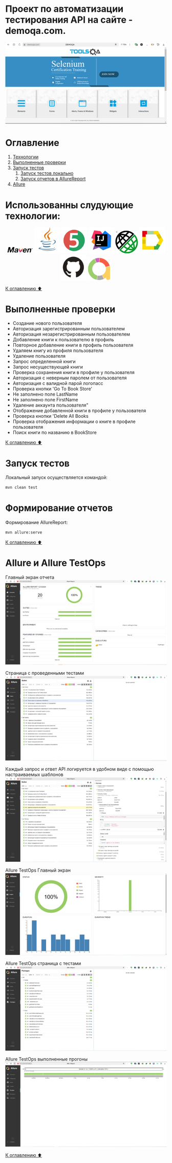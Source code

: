 # Проект по автоматизации тестирования API на сайте - demoqa.com.
<img title="Main Gage" src="media/mainpage.PNG">

<a name="оглавление"></a>
# Оглавление
1. [Технологии](#технологии)
2. [Выполненные проверки](#проверки)
3. [Запуск тестов](#запуск_локально)
    1. [Запуск тестов локально](#запуск_локально)
    2. [Запуск отчетов в AllureReport](#формирование_отчетов)
4. [Allure](#Allure)

<a name="технологии"></a>
# Использованны слудующие технологии:
<p align="center">
<img width="16%" title="Maven" src="media/maven-logo-black-on-white.png">
<img width="16%" title="Java" src="media/Java.svg">
<img width="16%" title="JUnit5" src="media/JUnit5.svg">
<img width="16%" title="IntelliJ IDEA" src="media/Intelij_IDEA.svg">
<img width="14%" title="Rest Assured" src="media/RestAssured.svg">
<img width="16%" title="Allure Report" src="media/Allure_Report.svg">
<img width="16%" title="GitHub" src="media/GitHub.svg">
<img width="15%" title="Allure TestOps" src="media/Allure-logo.svg">
</p>

[К оглавлению ⬆](#оглавление)
<a name="проверки"></a>
# Выполненные проверки
- Создание нового пользователя
- Авторизация зарегистрированным пользователем
- Авторизация незарегистрированным пользователем
- Добавление книги к пользователю в профиль
- Повторное добавление книги  в профиль пользователя
- Удаляем книгу из профиля пользователя
- Удаление  пользователя
- Запрос определенной книги
- Запрос несуществующей книги
- Проверка сохранения книги в профиле у пользователя
- Авторизация  с неверным паролем от пользователя
- Авторизация с валидной парой логопасс
- Проверка кнопки 'Go To Book Store'
- Не заполнено поле LastName
- Не заполнено поле FirstName
- Удаление аккаунта пользователя"
- Отображение добавленной книги в профиле у пользователя
- Проверка кнопки 'Delete All Books
- Проверка отображения информации о книге в профиле пользователя
- Поиск книги по названию в BookStore

[К оглавлению ⬆](#оглавление)
<a name="запуск_локально"></a>
# Запуск тестов
Локальный запуск осуществляется командой: 
```sh
mvn clean test
```
<a name="формирование_отчетов"></a>
# Формирование отчетов
Формирование AllureReport:
```sh
mvn allure:serve
```
[К оглавлению ⬆](#оглавление)
<a name="Allure"></a>
# Allure и Allure TestOps
Главный экран отчета
![](media\11.PNG)

Страница с проведенными тестами
![](media\22.PNG)

Каждый запрос и ответ API логируется в удобном виде с помощью настраиваемых шаблонов
![](media\33.PNG)

Allure TestOps Главный экран
![](media\44.PNG)

Allure TestOps страница с тестами
![](media\55.PNG)

Allure TestOps выполненные прогоны
![](media\66.PNG)

[К оглавлению ⬆](#оглавление)
